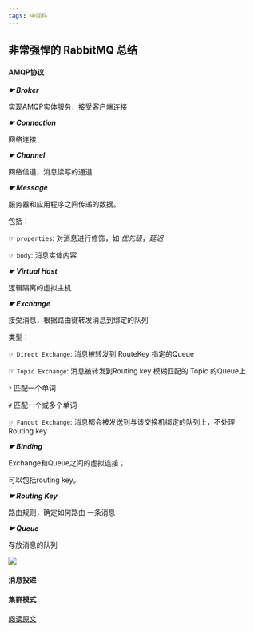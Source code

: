 ```yaml
---
tags: 中间件
---
```




## 非常强悍的 RabbitMQ 总结

#### AMQP协议

***☛ Broker***

实现AMQP实体服务，接受客户端连接

***☛ Connection***

网络连接

***☛ Channel***

网络信道，消息读写的通道

***☛ Message***

服务器和应用程序之间传递的数据。

包括：

☞ `properties`: 对消息进行修饰，如 *优先级*，*延迟*

☞ `body`: 消息实体内容

***☛ Virtual Host***

逻辑隔离的虚拟主机

***☛ Exchange***

接受消息，根据路由键转发消息到绑定的队列

类型：

☞ `Direct Exchange`: 消息被转发到 RouteKey 指定的Queue

☞ `Topic Exchange`: 消息被转发到Routing key 模糊匹配的 Topic 的Queue上

`*` 匹配一个单词

`#` 匹配一个或多个单词

☞ `Fanout Exchange`: 消息都会被发送到与该交换机绑定的队列上，不处理Routing key

***☛ Binding***

Exchange和Queue之间的虚拟连接；

可以包括routing key。

***☛ Routing Key***

路由规则，确定如何路由 一条消息

***☛ Queue***

存放消息的队列



![](http://zhouzm.cn/images/RabbitMQ%E6%9E%B6%E6%9E%84.jpg)

#### 消息投递

#### 集群模式



[阅读原文](https://mp.weixin.qq.com/s/u1-iCUlSMTw8p19DM8Pd3Q)